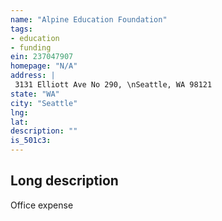 ```yaml
---
name: "Alpine Education Foundation"
tags:
- education
- funding
ein: 237047907
homepage: "N/A"
address: |
 3131 Elliott Ave No 290, \nSeattle, WA 98121
state: "WA"
city: "Seattle"
lng: 
lat: 
description: ""
is_501c3: 
---
```


## Long description

Office expense

